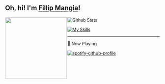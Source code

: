 ## Oh, hi! I'm <a href="https://linkedin.com/in/fillipmangia" target="_blank">Fillip Mangia</a>!


<p>
  <img height="200" align="left" src="https://camo.githubusercontent.com/0e31c634a669e678e5427f084e7d6fead7b101bc066361697757373f23889ba8/68747470733a2f2f6d656469612e67697068792e636f6d2f6d656469612f616f39445569544b48363058532f67697068792e676966"/>
  
<img
        src="https://github-readme-stats.vercel.app/api/top-langs/?username=fillipgms&title_color=FFFFFF&text_color=FFFFFF&icon_color=FFFFFF&bg_color=0D1017&hide_border=true&include_all_commits=true&count_private=true&layout=compact"
        alt="Github Stats"
      />
</p>

[![My Skills](https://skillicons.dev/icons?i=js,ts,react,nodejs,html,css,php,tailwind,prisma,git,figma)](https://skillicons.dev)

<hr />

<p>🎵 Now Playing</p>

[![spotify-github-profile](https://spotify-github-profile.kittinanx.com/api/view?uid=22b4dicdt37nhfchythdk52wa&cover_image=true&theme=natemoo-re&show_offline=false&background_color=121212&interchange=true&bar_color=53b14f&bar_color_cover=true)](https://spotify-github-profile.kittinanx.com/api/view?uid=22b4dicdt37nhfchythdk52wa&redirect=true)
